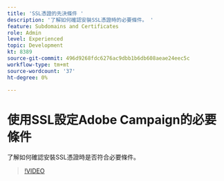 ```yaml
---
title: 'SSL憑證的先決條件 '
description: '了解如何確認安裝SSL憑證時的必要條件。 '
feature: Subdomains and Certificates
role: Admin
level: Experienced
topic: Development
kt: 8389
source-git-commit: 496d9268fdc6276ac9dbb1b6db608aeae24eec5c
workflow-type: tm+mt
source-wordcount: '37'
ht-degree: 0%

---
```



# 使用SSL設定Adobe Campaign的必要條件

了解如何確認安裝SSL憑證時是否符合必要條件。

>[!VIDEO](https://video.tv.adobe.com/v/335894?quality=12)
